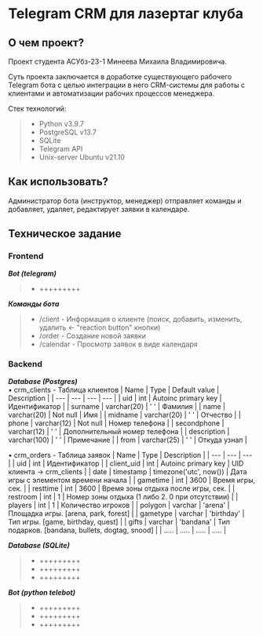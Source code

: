 # Telegram CRM для лазертаг клуба

## О чем проект?
Проект студента АСУбз-23-1 Минеева Михаила Владимировича.

Суть проекта заключается в доработке существующего рабочего Telegram бота с целью интеграции
в него CRM-системы для работы с клиентами и автоматизации рабочих процессов менеджера.

Стек технологий:
> - Python v3.9.7
> - PostgreSQL v13.7
> - SQLite
> - Telegram API
> - Unix-server Ubuntu v21.10

## Как использовать?
Администратор бота (инструктор, менеджер) отправляет команды и добавляет, удаляет, редактирует заявки в календаре.


## Техническое задание
### Frontend 
***Bot (telegram)***
> - +++++++++

***Команды бота***
> - /client - Информация о клиенте (поиск, добавить, изменить, удалить <- "reaction button" кнопки)
> - /order - Создание новой заявки
> - /calendar - Просмотр заявок в виде календаря


### Backend  
***Database (Postgres)***  
• crm_clients - Таблица клиентов
| Name | Type | Default value | Description |
| --- | --- | --- | --- |
| uid | int | Autoinc primary key | Идентификатор |
| surname | varchar(20) | ' ' | Фамилия |
| name | varchar(20) | Not null | Имя |
| midname | varchar(20) | ' ' | Отчество |
| phone | varchar(12) | Not null | Номер телефона |
| secondphone | varchar(12) | ' ' | Дополнительный номер телефона |
| description | varchar(100) | ' ' | Примечание |
| from | varchar(25) | ' ' | Откуда узнал |
  
• crm_orders - Таблица заявок
| Name | Type | Description |
| --- | --- | --- |
| uid | int | Идентификатор |
| client_uid | int | Autoinc primary key | UID клиента -> crm_clients |
| date | timestamp | timezone('utc', now()) | Дата игры с элементом времени начала |
| gametime | int | 3600 | Время игры, сек. |
| resttime | int | 3600 | Время зоны отдыха после игры, сек. |
| restroom | int | 1 | Номер зоны отдыха (1 либо 2. 0 при отсутствии) |
| players | int | 1 | Количество игроков |
| polygon | varchar | 'arena' | Площадка игры. [arena, park, forest] |
| gametype | varchar | 'birthday' | Тип игры. [game, birthday, quest] |
| gifts | varchar | 'bandana' | Тип подарков. [bandana, bullets, dogtag, snood] |
| ..... | ..... | ..... | ..... |

***Database (SQLite)***
> - +++++++++
> - +++++++++
> - +++++++++

***Bot (python telebot)***
> - +++++++++
> - +++++++++
> - +++++++++

 
